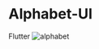 # Alphabet-UI
Flutter
![alphabet](https://user-images.githubusercontent.com/96682275/148053339-fdfa3f95-d840-415f-b388-41c3671dce32.jpg)
